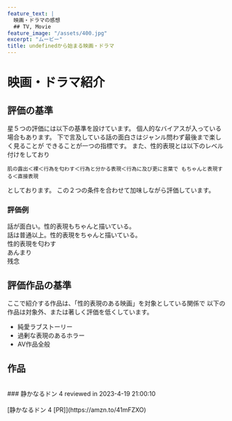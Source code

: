 ```yaml
---
feature_text: | 
  映画・ドラマの感想
  ## TV, Movie
feature_image: "/assets/400.jpg"
excerpt: "ムービー"
title: undefinedから始まる映画・ドラマ
---
```


# 映画・ドラマ紹介

## 評価の基準

星５つの評価には以下の基準を設けています。
個人的なバイアスが入っている場合もあります。
下で言及している話の面白さはジャンル問わず最後まで楽しく見ることが できることが一つの指標です。
また、性的表現とは以下のレベル付けをしており

```
肌の露出＜裸＜行為を匂わす＜行為と分かる表現＜行為に及び更に言葉で もちゃんと表現する＜直接表現
```

としております。
この２つの条件を合わせて加味しながら評価しています。


### 評価例

<i class="fas fa-star"></i><i class="fas fa-star"></i><i class="fas fa-star"></i><i class="fas fa-star"></i><i class="fas fa-star"></i> 話が面白い。性的表現もちゃんと描いている。<br/>
<i class="fas fa-star"></i><i class="fas fa-star"></i><i class="fas fa-star"></i><i class="fas fa-star"></i><i class="far fa-star"></i> 話は普通以上。性的表現をちゃんと描いている。<br/>
<i class="fas fa-star"></i><i class="fas fa-star"></i><i class="fas fa-star"></i><i class="far fa-star"></i><i class="far fa-star"></i> 性的表現を匂わす<br/>
<i class="fas fa-star"></i><i class="fas fa-star"></i><i class="far fa-star"></i><i class="far fa-star"></i><i class="far fa-star"></i> あんまり<br/>
<i class="fas fa-star"></i><i class="far fa-star"></i><i class="far fa-star"></i><i class="far fa-star"></i><i class="far fa-star"></i> 残念<br/>

## 評価作品の基準

ここで紹介する作品は、「性的表現のある映画」を対象としている関係で 以下の作品は対象外、または著しく評価を低くしています。

- 純愛ラブストーリー
- 過剰な表現のあるホラー
- AV作品全般

## 作品

<br/>
### 静かなるドン 4
reviewed in 2023-4-19 21:00:10<br/>
<br/>
[静かなるドン 4 [PR]](https://amzn.to/41mFZXO)<br/>
<i class="fas fa-star"></i><i class="fas fa-star"></i><i class="fas fa-star"></i><i class="far fa-star"></i><i class="far fa-star"></i><br/>
<br/>
